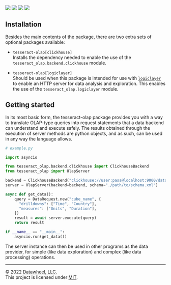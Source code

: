 <p>
<a href="https://github.com/Datawheel/tesseract-python/releases"><img src="https://flat.badgen.net/github/release/Datawheel/tesseract-python" /></a>
<a href="https://github.com/Datawheel/tesseract-python/blob/master/LICENSE"><img src="https://flat.badgen.net/github/license/Datawheel/tesseract-python" /></a>
<a href="https://github.com/Datawheel/tesseract-python/"><img src="https://flat.badgen.net/github/checks/Datawheel/tesseract-python" /></a>
<a href="https://github.com/Datawheel/tesseract-python/issues"><img src="https://flat.badgen.net/github/issues/Datawheel/tesseract-python" /></a>
</p>

## Installation

Besides the main contents of the package, there are two extra sets of optional packages available:

* `tesseract-olap[clickhouse]`  
  Installs the dependency needed to enable the use of the `tesseract_olap.backend.clickhouse` module.

* `tesseract-olap[logiclayer]`  
  Should be used when this package is intended for use with [`logiclayer`]() to enable an HTTP server for data analysis and exploration. This enables the use of the `tesseract_olap.logiclayer` module.

## Getting started

In its most basic form, the tesseract-olap package provides you with a way to translate OLAP-type queries into request statements that a data backend can understand and execute safely. The results obtained through the execution of server methods are python objects, and as such, can be used in any way the language allows.

```python
# example.py

import asyncio

from tesseract_olap.backend.clickhouse import ClickhouseBackend
from tesseract_olap import OlapServer

backend = ClickhouseBackend("clickhouse://user:pass@localhost:9000/database")
server = OlapServer(backend=backend, schema="./path/to/schema.xml")

async def get_data():
    query = DataRequest.new("cube_name", {
      "drilldowns": ["Time", "Country"],
      "measures": ["Units", "Duration"],
    })
    result = await server.execute(query)
    return result

if __name__ == "__main__":
    asyncio.run(get_data())
```

The server instance can then be used in other programs as the data provider, for simple (like data exploration) and complex (like data processing) operations.

---
&copy; 2022 [Datawheel, LLC.](https://www.datawheel.us/)  
This project is licensed under [MIT](./LICENSE).
